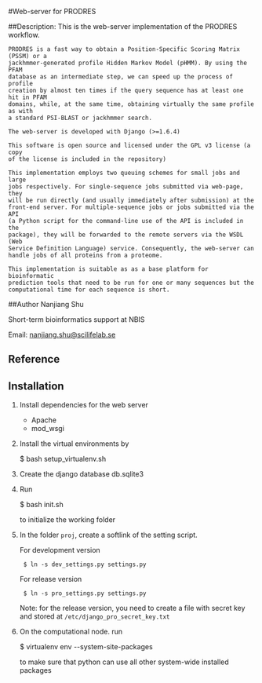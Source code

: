 #Web-server for PRODRES

##Description:
    This is the web-server implementation of the PRODRES workflow.

    PRODRES is a fast way to obtain a Position-Specific Scoring Matrix (PSSM) or a
    jackhmmer-generated profile Hidden Markov Model (pHMM). By using the PFAM
    database as an intermediate step, we can speed up the process of profile
    creation by almost ten times if the query sequence has at least one hit in PFAM
    domains, while, at the same time, obtaining virtually the same profile as with
    a standard PSI-BLAST or jackhmmer search.

    The web-server is developed with Django (>=1.6.4)

    This software is open source and licensed under the GPL v3 license (a copy
    of the license is included in the repository)

    This implementation employs two queuing schemes for small jobs and large
    jobs respectively. For single-sequence jobs submitted via web-page, they
    will be run directly (and usually immediately after submission) at the
    front-end server. For multiple-sequence jobs or jobs submitted via the API
    (a Python script for the command-line use of the API is included in the
    package), they will be forwarded to the remote servers via the WSDL (Web
    Service Definition Language) service. Consequently, the web-server can
    handle jobs of all proteins from a proteome. 

    This implementation is suitable as as a base platform for bioinformatic
    prediction tools that need to be run for one or many sequences but the
    computational time for each sequence is short.

##Author
Nanjiang Shu

Short-term bioinformatics support at NBIS

Email: nanjiang.shu@scilifelab.se

## Reference

## Installation

1. Install dependencies for the web server
    * Apache
    * mod\_wsgi

2. Install the virtual environments by 

    $ bash setup_virtualenv.sh

3. Create the django database db.sqlite3

4. Run 

    $ bash init.sh

    to initialize the working folder

5. In the folder `proj`, create a softlink of the setting script.

    For development version

        $ ln -s dev_settings.py settings.py

    For release version

        $ ln -s pro_settings.py settings.py

    Note: for the release version, you need to create a file with secret key
    and stored at `/etc/django_pro_secret_key.txt`

6.  On the computational node. run 

    $ virtualenv env --system-site-packages

    to make sure that python can use all other system-wide installed packages

